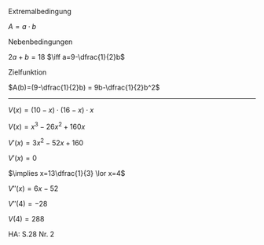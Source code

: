 Extremalbedingung

$A=a\cdot b$

Nebenbedingungen

$2a+b=18$
$\iff a=9-\dfrac{1}{2}b$

Zielfunktion

$A(b)=(9-\dfrac{1}{2}b)  = 9b-\dfrac{1}{2}b^2$

---

$V(x)=(10-x)\cdot (16-x) \cdot x$

$V(x)=x^3 - 26x^2 + 160x$

$V'(x)=3x^2-52x+160$

$V'(x)=0$

$\implies x=13\dfrac{1}{3} \lor x=4$

$V''(x)=6x-52$

$V''(4)=-28$

$V\left(4\right)=288$

HA: S.28 Nr. 2

